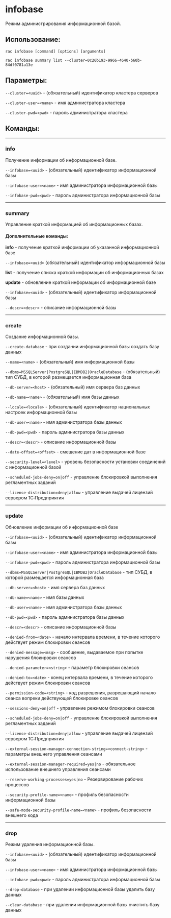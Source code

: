 # infobase

Режим администрирования информационной базой.

## Использование:

```
rac infobase [command] [options] [arguments]
```

```
rac infobase summary list --cluster=0c20b193-9966-4640-b60b-84df0781a13e
```

## Параметры:

`--cluster=<uuid>` - (обязательный) идентификатор кластера серверов

`--cluster-user=<name>` - имя администратора кластера

`--cluster-pwd=<pwd>` - пароль администратора кластера

## Команды:

---

### info

Получение информации об информационной базе.

`--infobase=<uuid>` - (обязательный) идентификатор информационной базы

`--infobase-user=<name>` - имя администратора информационной базы

`--infobase-pwd=<pwd>` - пароль администратора информационной базы

---

### summary

Управление краткой информацией об информационных базах.

#### Дополнительные команды:

**info** - получение краткой информации об указанной информационной базе

`--infobase=<uuid>` (обязательный) идентификатор информационной базы

**list** - получение списка краткой информации об информационных базах

**update** - обновление краткой информации об информационной базе

`--infobase=<uuid>` - (обязательный) идентификатор информационной базы

`--descr=<descr>` - описание информационной базы

---

### create

Создание информационной базы.

`--create-database` - при создании информационной базы создать базу данных

`--name=<name>` - (обязательный) имя информационной базы

`--dbms=MSSQLServer|PostgreSQL|IBMDB2|OracleDatabase` - (обязательный) тип СУБД, в которой размещается информационная база

`--db-server=<host>` - (обязательный) имя сервера баз данных

`--db-name=<name>` - (обязательный) имя базы данных

`--locale=<locale>` - (обязательный) идентификатор национальных настроек информационной базы

`--db-user=<name>` - имя администратора базы данных

`--db-pwd=<pwd>` - пароль администратора базы данных

`--descr=<descr>` - описание информационной базы

`--date-offset=<offset>` - смещение дат в информационной базе

`--security-level=<level>` - уровень безопасности установки соединений с информационной базой

`--scheduled-jobs-deny=on|off` - управление блокировкой выполнения регламентных заданий

`--license-distribution=deny|allow` - управление выдачей лицензий сервером 1С:Предприятия

---

### update

Обновление информации об информационной базе

`--infobase=<uuid>` - (обязательный) идентификатор информационной базы

`--infobase-user=<name>` - имя администратора информационной базы

`--infobase-pwd=<pwd>` - пароль администратора информационной базы

`--dbms=MSSQLServer|PostgreSQL|IBMDB2|OracleDatabase` - тип СУБД, в которой размещается информационная база

`--db-server=<host>` - имя сервера баз данных

`--db-name=<name>` - имя базы данных

`--db-user=<name>` - имя администратора базы данных

`--db-pwd=<pwd>` - пароль администратора базы данных

`--descr=<descr>` - описание информационной базы

`--denied-from=<date>` - начало интервала времени, в течение которого действует режим блокировки сеансов

`--denied-message=<msg>` - сообщение, выдаваемое при попытке нарушения блокировки сеансов

`--denied-parameter=<string>` - параметр блокировки сеансов

`--denied-to=<date>` - конец интервала времени, в течение которого действует режим блокировки сеансов

`--permission-code=<string>` - код разрешения, разрешающий начало сеанса вопреки действующей блокировке сеансов

`--sessions-deny=on|off` - управление режимом блокировки сеансов

`--scheduled-jobs-deny=on|off` - управление блокировкой выполнения регламентных заданий

`--license-distribution=deny|allow` - управление выдачей лицензий сервером 1С:Предприятия

`--external-session-manager-connection-string=<connect-string>` - параметры внешнего управления сеансами

`--external-session-manager-required=yes|no` - обязательное использование внешнего управления сеансами

`--reserve-working-processes=yes|no` - Резервирование рабочих процессов

`--security-profile-name=<name>` - профиль безопасности информационной базы

`--safe-mode-security-profile-name=<name>` - профиль безопасности внешнего кода

---

### drop

Режим удаления информационной базы.

`--infobase=<uuid>` - (обязательный) идентификатор информационной базы

`--infobase-user=<name>` - имя администратора информационной базы

`--infobase-pwd=<pwd>` - пароль администратора информационной базы

`--drop-database` - при удалении информационной базы удалить базу данных

`--clear-database` - при удалении информационной базы очистить базу данных
